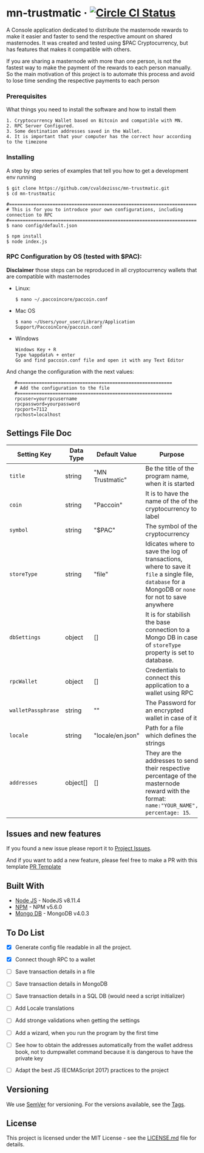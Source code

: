 # mn-trustmatic &middot;  [![Circle CI Status](https://circleci.com/gh/cvaldezissc/mn-trustmatic.svg?style=shield)](https://circleci.com/gh/cvaldezissc/mn-trustmatic)
A Console application dedicated to distribute the masternode rewards to make it easier and faster to send the respective amount on shared masternodes.
It was created and tested using $PAC Cryptocurrency, but has features that makes it compatible with others.

If you are sharing a masternode with more than one person, is not the fastest way to make the payment of the rewards to each person manually. So the main motivation of this project is to automate this process and avoid to lose time sending the respective payments to each person

### Prerequisites

What things you need to install the software and how to install them

```
1. Cryptocurrency Wallet based on Bitcoin and compatible with MN.
2. RPC Server Configured.
3. Some destination addresses saved in the Wallet.
4. It is important that your computer has the correct hour according to the timezone
```

### Installing

A step by step series of examples that tell you how to get a development env running

```
$ git clone https://github.com/cvaldezissc/mn-trustmatic.git
$ cd mn-trustmatic

#=====================================================================
# This is for you to introduce your own configurations, including connection to RPC
#=====================================================================
$ nano config/default.json

$ npm install
$ node index.js
```

### RPC Configuration by OS (tested with $PAC):
**Disclaimer** those steps can be reproduced in all cryptocurrency wallets that are compatible with masternodes
   
* Linux:

    ```
    $ nano ~/.paccoincore/paccoin.conf
    ```

* Mac OS
    ```
    $ nano ~/Users/your_user/Library/Application Support/PaccoinCore/paccoin.conf
    ```
    
* Windows

    ```
    Windows Key + R
    Type %appdata% + enter
    Go and find paccoin.conf file and open it with any Text Editor
    ```

And change the configuration with the next values:

    
       #=========================================================
       # Add the configuration to the file
       #=========================================================
       rpcuser=yourrpcusername
       rpcpassword=yourpassword
       rpcport=7112
       rpchost=localhost
    
    
## Settings File Doc

Setting Key | Data Type | Default Value | Purpose |
--- | --- | --- | --- | 
`title` | string | "MN Trustmatic" | Be the title of the program name, when it is started
`coin` | string | "Paccoin"  | It is to have the name of the of the cryptocurrency to label 
`symbol` | string | "$PAC"  | The symbol of the cryptocurrency 
`storeType` | string | "file"  | Idicates where to save the log of transactions, where to save it `file` a single file, `database` for a MongoDB or `none` for not to save anywhere
`dbSettings` | object | []  | It is for stabilish the base connection to a Mongo DB in case of `storeType` property is set to database.
`rpcWallet` | object | []  | Credentials to connect this application to a wallet using RPC 
`walletPassphrase` | string | ""  | The Password for an encrypted wallet in case of it
`locale` | string | "locale/en.json"  | Path for a file which defines the strings 
`addresses` | object[] | [] |  They are the addresses to send their respective percentage of the masternode reward with the format: `name:"YOUR_NAME", percentage: 15`.



## Issues and new features

If you found a new issue please report it to [Project Issues](https://github.com/cvaldezissc/mn-trustmatic/issues/new). 

And if you want to add a new feature, please feel free to make a PR with this template [PR Template](https://github.com/cvaldezissc/mn-trustmatic/tree/master/docs/PR_TEMPLATE.md)




## Built With

* [Node JS](https://nodejs.org/download/release/v8.11.4/) - NodeJS v8.11.4
* [NPM](https://stackoverflow.com/a/44880273/6604217) - NPM v5.6.0
* [Mongo DB](https://docs.mongodb.com/manual/release-notes/4.0/?_ga=2.253379082.2041295965.1539547053-272326873.1539547053#download) - MongoDB v4.0.3



## To Do List
- [x] Generate config file readable in all the project.
- [x] Connect though RPC to a wallet
- [ ] Save transaction details in a file
- [ ] Save transaction details in MongoDB
- [ ] Save transaction details in a SQL DB (would need a script initializer)
- [ ] Add Locale translations
- [ ] Add stronge validations when getting the settings
- [ ] Add a wizard, when you run the program by the first time
- [ ] See how to obtain the addresses automatically from the wallet address book, not to dumpwallet command because it is dangerous to have the private key
- [ ] Adapt the best JS (ECMAScript 2017) practices to the project


## Versioning

We use [SemVer](http://semver.org/) for versioning. For the versions available, see the [Tags](https://github.com/cvaldezissc/mn-trustmatic/tags). 


## License

This project is licensed under the MIT License - see the [LICENSE.md](LICENSE.md) file for details.